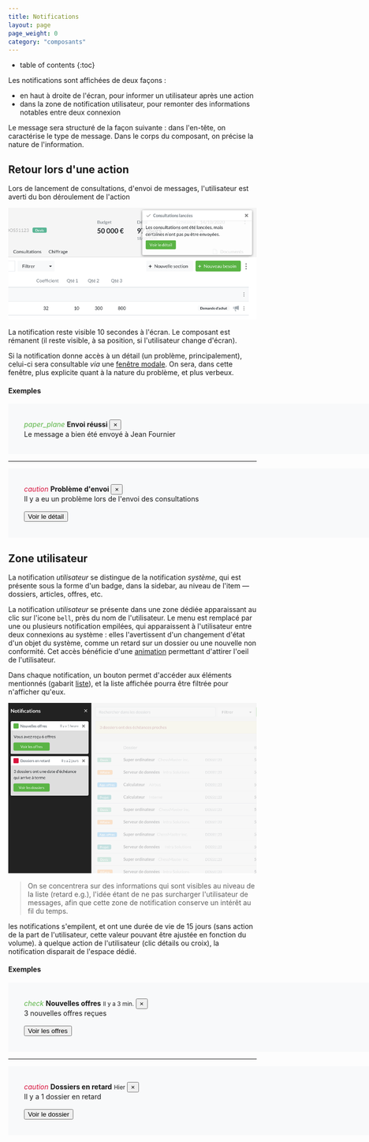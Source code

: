 ```yaml
---
title: Notifications
layout: page
page_weight: 0
category: "composants"
---
```

* table of contents
{:toc}

Les notifications sont affichées de deux façons :
- en haut à droite de l'écran, pour informer un utilisateur après une action
- dans la zone de notification utilisateur, pour remonter des informations notables entre deux connexion

Le message sera structuré de la façon suivante : dans l'en-tête, on caractérise le type de message. Dans le corps du composant, on précise la nature de l'information.

## Retour lors d'une action ##
Lors de lancement de consultations, d'envoi de messages, l'utilisateur est averti du bon déroulement de l'action

![modale-contexte](assets/images/comp.notifications-1.png)

La notification reste visible 10 secondes à l'écran. Le composant est rémanent (il reste visible, à sa position, si l'utilisateur change d'écran).

Si la notification donne accès à un détail (un problème, principalement), celui-ci sera consultable *via* une [fenêtre modale](comp.modales.html). On sera, dans cette fenêtre, plus explicite quant à la nature du problème, et plus verbeux.

#### Exemples ####

<div style="background: #F8F9FA; padding: 2rem; width:48rem;">
<div role="alert" class="toast" aria-live="assertive" aria-atomic="true" style="width: 24rem; opacity: 1;">
    <div class="toast-header">
	<i class="ico ico-large mr-2" style="color:#5AB445;">paper_plane</i>
	<strong class="mr-auto">Envoi réussi</strong>
	<button type="button" class="ml-2 mb-1 close" data-dismiss="toast" aria-label="Close">
	    <span aria-hidden="true">&times;</span>
	</button>
    </div>
    <div class="toast-body">
	Le message a bien été envoyé à Jean Fournier
    </div>
</div>
</div>

<hr/>

<div style="background: #F8F9FA; padding: 2rem; width:48rem;">
<div role="alert" class="toast" aria-live="assertive" aria-atomic="true" style="width: 24rem; opacity: 1;">
    <div class="toast-header">
	<i class="ico ico-large mr-2" style="color:#D8113B;">caution</i>
	<strong class="mr-auto">Problème d'envoi</strong>
	<button type="button" class="ml-2 mb-1 close" data-dismiss="toast" aria-label="Close">
	    <span aria-hidden="true">&times;</span>
	</button>
    </div>
    <div class="toast-body">
	Il y a eu un problème lors de l'envoi des consultations<br/><br/>
	<button type="button" class="btn btn-outline-danger btn-sm">Voir le détail</button>
    </div>
</div>
</div>


## Zone utilisateur ##
La notification _utilisateur_ se distingue de la notification _système_, qui est présente sous la forme d'un badge, dans la sidebar, au niveau de l'item ― dossiers, articles, offres, etc.

La notification _utilisateur_ se présente dans une zone dédiée apparaissant au clic sur l'icone `bell`, près du nom de l'utilisateur. Le menu est remplacé par une ou plusieurs notification empilées, qui apparaissent à l'utilisateur entre deux connexions au système : elles l'avertissent d'un changement d'état d'un objet du système, comme un retard sur un dossier ou une nouvelle non conformité. Cet accès bénéficie d'une [animation](ui.animations.html) permettant d'attirer l'oeil de l'utilisateur.

Dans chaque notification, un bouton permet d'accéder aux éléments mentionnés (gabarit [liste](gabarits.listes.html)), et la liste affichée pourra être filtrée pour n'afficher qu'eux.

![modale-contexte](assets/images/comp.notifications-2.png)
 
> On se concentrera sur des informations qui sont visibles au niveau de la liste (retard e.g.), l'idée étant de ne pas surcharger l'utilisateur de messages, afin que cette zone de notification conserve un intérêt au fil du temps.

les notifications s'empilent, et ont une durée de vie de 15 jours (sans action de la part de l'utilisateur, cette valeur pouvant être ajustée en fonction du volume). à quelque action de l'utilisateur (clic détails ou croix), la notification disparait de l'espace dédié.

#### Exemples ####

<div style="background: #F8F9FA; padding: 2rem; width:48rem;">
<div role="alert" class="toast" aria-live="assertive" aria-atomic="true" style="width: 24rem; opacity: 1;">
    <div class="toast-header">
	<i class="ico ico-large mr-2" style="color:#5AB445;">check</i>
	<strong class="mr-auto">Nouvelles offres</strong>
	<small>Il y a 3 min.</small>
	<button type="button" class="ml-2 mb-1 close" data-dismiss="toast" aria-label="Close">
	    <span aria-hidden="true">&times;</span>
	</button>
    </div>
    <div class="toast-body">
	3 nouvelles offres reçues<br/><br/>
	<button type="button" class="btn btn-primary btn-sm">Voir les offres</button>
    </div>
</div>
</div>

<hr/>

<div style="background: #F8F9FA; padding: 2rem; width:48rem;">
<div role="alert" class="toast" aria-live="assertive" aria-atomic="true" style="width: 24rem; opacity: 1;">
    <div class="toast-header">
	<i class="ico ico-large mr-2" style="color:#D8113B;">caution</i>
	<strong class="mr-auto">Dossiers en retard</strong>
	<small>Hier</small>
	<button type="button" class="ml-2 mb-1 close" data-dismiss="toast" aria-label="Close">
	    <span aria-hidden="true">&times;</span>
	</button>
    </div>
    <div class="toast-body">
	Il y a 1 dossier en retard<br/><br/>
	<button type="button" class="btn btn-primary btn-sm">Voir le dossier</button>
    </div>
</div>
</div>
